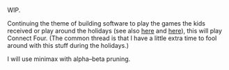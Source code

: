 WIP.

Continuing the theme of building software to play the games the kids
received or play around the holidays (see also
[here](https://github.com/Ethan826/golf_tee_game) and
[here](https://github.com/Ethan826/dreidel_rust)), this will play
Connect Four. (The common thread is that I have a little extra time to
fool around with this stuff during the holidays.)

I will use minimax with alpha–beta pruning.
